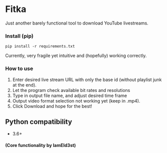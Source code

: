 # Fitka


Just another barely functional tool to download YouTube livestreams.

### Install (pip)

```shell
pip install -r requirements.txt
```

Currently, very fragile yet intuitive and (hopefully) working correctly.

### How to use

1. Enter desired live stream URL with only the base id (without playlist junk at the end).
2. Let the program check available bit rates and resolutions
3. Type in output file name, and adjust desired time frame
4. Output video format selection not working yet (keep in .mp4).
4. Click Download and hope for the best!


## Python compatibility

-   3.6+

#### (Core functionality by IamEld3st)
